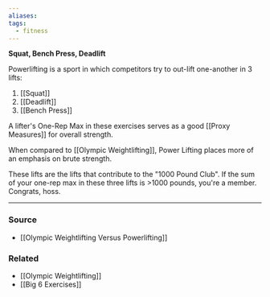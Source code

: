 ```yaml
---
aliases: 
tags:
  - fitness
---
```

**Squat, Bench Press, Deadlift**

Powerlifting is a sport in which competitors try to out-lift one-another in 3 lifts:

1. [[Squat]] 
2. [[Deadlift]] 
3. [[Bench Press]] 

A lifter's One-Rep Max in these exercises serves as a good [[Proxy Measures]] for overall strength. 

When compared to [[Olympic Weightlifting]], Power Lifting places more of an emphasis on brute strength.

These lifts are the lifts that contribute to the "1000 Pound Club". If the sum of your one-rep max in these three lifts is >1000 pounds, you're a member. Congrats, hoss.

---

### Source
- [[Olympic Weightlifting Versus Powerlifting]]

### Related
- [[Olympic Weightlifting]] 
- [[Big 6 Exercises]]
